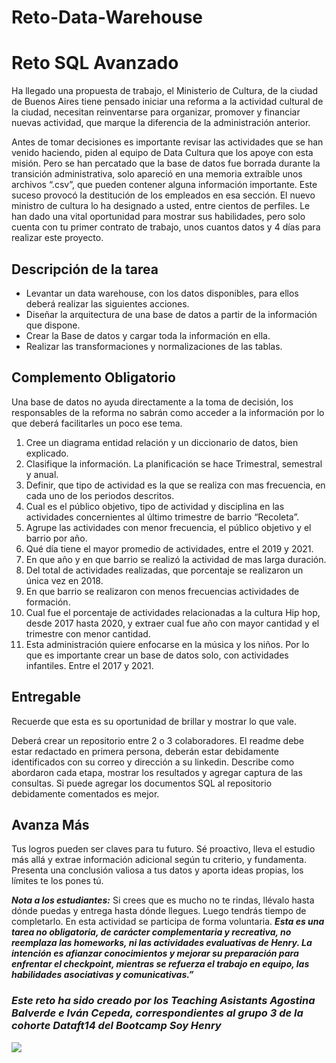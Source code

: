 # Reto-Data-Warehouse
 # Reto SQL Avanzado

Ha llegado una propuesta de trabajo, el Ministerio de Cultura, de la ciudad de Buenos Aires tiene pensado iniciar una reforma a la actividad cultural de la ciudad, necesitan reinventarse para organizar, promover y financiar nuevas actividad, que marque la diferencia de la administración anterior. 

Antes de tomar decisiones es importante revisar las actividades que se han venido haciendo, piden al equipo de Data Cultura que los apoye con esta misión. Pero se han percatado que la base de datos fue borrada durante la transición administrativa, solo apareció en una memoria extraíble unos archivos “.csv”, que pueden contener alguna información importante. Este suceso provocó la destitución de los empleados en esa sección. El nuevo ministro de cultura lo ha designado a usted, entre cientos de perfiles. Le han dado una vital oportunidad para mostrar sus habilidades, pero solo cuenta con tu primer contrato de trabajo, unos cuantos datos y 4 días para realizar este proyecto.

## **Descripción de la tarea**

- Levantar un data warehouse, con los datos disponibles, para ellos deberá realizar las siguientes acciones.
- Diseñar la arquitectura de una base de datos a partir de la información que dispone.
- Crear la Base de datos y cargar toda la información en ella.
- Realizar las transformaciones y normalizaciones de las tablas.

## Complemento Obligatorio

Una base de datos no ayuda directamente a la toma de decisión, los responsables de la reforma no sabrán como acceder a la información por lo que deberá facilitarles un poco ese tema.

1. Cree un diagrama entidad relación y un diccionario de datos, bien explicado.
2. Clasifique la información. La planificación se hace Trimestral, semestral y anual.  
3. Definir, que tipo de actividad es la que se realiza con mas frecuencia, en cada uno de los periodos descritos.
4. Cual es el público objetivo, tipo de actividad y disciplina en las actividades concernientes al último trimestre de barrio “Recoleta”.
5. Agrupe las actividades con menor frecuencia, el público objetivo y el barrio por año.
6. Qué día tiene el mayor promedio de actividades, entre el 2019 y 2021.
7. En que año y en que barrio se realizó la actividad de mas larga duración.
8. Del total de actividades realizadas, que porcentaje se realizaron un única vez en 2018.
9. En que barrio se realizaron con menos frecuencias actividades de formación.
10. Cual fue el porcentaje de actividades relacionadas a la cultura Hip hop, desde 2017 hasta 2020, y extraer cual fue año con mayor cantidad y el trimestre con menor cantidad.
11. Esta administración quiere enfocarse en la música y los niños. Por lo que es importante crear un base de datos solo, con actividades infantiles. Entre el 2017 y 2021.

## **Entregable**

Recuerde que esta es su oportunidad de brillar y mostrar lo que vale. 

Deberá crear un repositorio entre 2 o 3 colaboradores. El readme debe estar redactado en primera persona, deberán estar debidamente identificados con su correo y dirección a su linkedin. Describe como abordaron cada etapa, mostrar los resultados y agregar captura de las consultas. Si puede agregar los documentos SQL al repositorio debidamente comentados es mejor. 

## Avanza Más

Tus logros pueden ser claves para tu futuro. Sé proactivo, lleva el estudio más allá y extrae información adicional según tu criterio, y fundamenta. Presenta una conclusión valiosa a tus datos y aporta ideas propias, los límites te los pones tú.  

***Nota a los estudiantes:*** Si crees que es mucho no te rindas, llévalo hasta dónde puedas y entrega hasta dónde llegues. Luego tendrás tiempo de completarlo. En esta actividad se participa de forma voluntaria. ***Esta es una tarea no obligatoria, de carácter complementaria y recreativa, no reemplaza las homeworks, ni las actividades evaluativas de Henry. La intención es afianzar conocimientos y mejorar su preparación para enfrentar el checkpoint, mientras se refuerza el trabajo en equipo, las habilidades asociativas y comunicativas.”***
### ***Este reto ha sido creado por los Teaching Asistants Agostina Balverde e Iván Cepeda, correspondientes al grupo 3 de la cohorte Dataft14 del Bootcamp Soy Henry***

![](https://github.com/Ivan-Cepeda/Reto-Data-Warehouse/blob/main/src/1688512044555.jpg)
